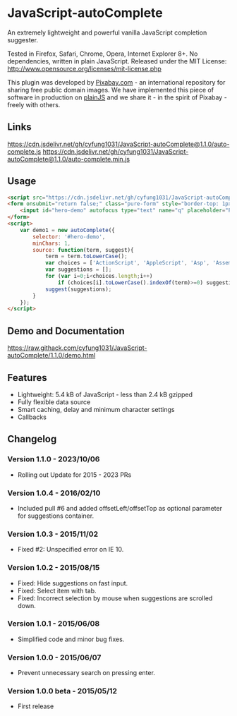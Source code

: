 JavaScript-autoComplete
===================

An extremely lightweight and powerful vanilla JavaScript completion suggester.

Tested in Firefox, Safari, Chrome, Opera, Internet Explorer 8+. No dependencies, written in plain JavaScript.
Released under the MIT License: http://www.opensource.org/licenses/mit-license.php

This plugin was developed by [Pixabay.com](https://pixabay.com/) - an international repository for sharing free public domain images.
We have implemented this piece of software in production on [plainJS](https://plainjs.com/) and we share it - in the spirit of Pixabay - freely with others.

## Links

https://cdn.jsdelivr.net/gh/cyfung1031/JavaScript-autoComplete@1.1.0/auto-complete.js
https://cdn.jsdelivr.net/gh/cyfung1031/JavaScript-autoComplete@1.1.0/auto-complete.min.js

## Usage
```html
<script src="https://cdn.jsdelivr.net/gh/cyfung1031/JavaScript-autoComplete@1.1.0/auto-complete.min.js"></script>
<form onsubmit="return false;" class="pure-form" style="border-top: 1px solid #eee;border-bottom:1px solid #eee;background:#fafafa;margin:30px 0;padding:20px 10px;text-align:center">
    <input id="hero-demo" autofocus type="text" name="q" placeholder="Programming languages ..." style="width:100%;max-width:600px;outline:0">
</form>
<script>
    var demo1 = new autoComplete({
        selector: '#hero-demo',
        minChars: 1,
        source: function(term, suggest){
            term = term.toLowerCase();
            var choices = ['ActionScript', 'AppleScript', 'Asp', 'Assembly', 'BASIC', 'Batch', 'C', 'C++', 'CSS', 'Clojure', 'COBOL', 'ColdFusion', 'Erlang', 'Fortran', 'Groovy', 'Haskell', 'HTML', 'Java', 'JavaScript', 'Lisp', 'Perl', 'PHP', 'PowerShell', 'Python', 'Ruby', 'Scala', 'Scheme', 'SQL', 'TeX', 'XML'];
            var suggestions = [];
            for (var i=0;i<choices.length;i++)
                if (choices[i].toLowerCase().indexOf(term)>=0) suggestions.push(choices[i]);
            suggest(suggestions);
        }
    });
</script>
```
    

## Demo and Documentation

https://raw.githack.com/cyfung1031/JavaScript-autoComplete/1.1.0/demo.html

## Features

* Lightweight: 5.4 kB of JavaScript - less than 2.4 kB gzipped
* Fully flexible data source
* Smart caching, delay and minimum character settings
* Callbacks

## Changelog

### Version 1.1.0 - 2023/10/06

* Rolling out Update for 2015 - 2023 PRs

### Version 1.0.4 - 2016/02/10

* Included pull #6 and added offsetLeft/offsetTop as optional parameter for suggestions container.


### Version 1.0.3 - 2015/11/02

* Fixed #2: Unspecified error on IE 10.

### Version 1.0.2 - 2015/08/15

* Fixed: Hide suggestions on fast input.
* Fixed: Select item with tab.
* Fixed: Incorrect selection by mouse when suggestions are scrolled down.

### Version 1.0.1 - 2015/06/08

* Simplified code and minor bug fixes.

### Version 1.0.0 - 2015/06/07

* Prevent unnecessary search on pressing enter.

### Version 1.0.0 beta - 2015/05/12

* First release
